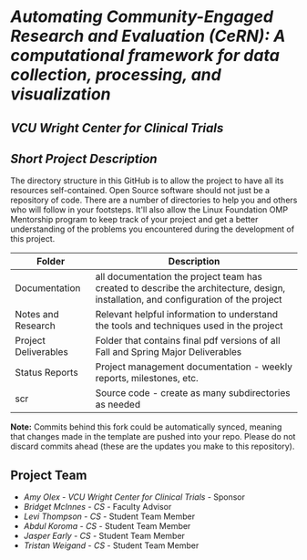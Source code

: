 # *Automating Community-Engaged Research and Evaluation (CeRN): A computational framework for data collection, processing, and visualization*
## *VCU Wright Center for Clinical Trials*
## *Short Project Description*
The directory structure in this GitHub is to allow the project to have all its resources self-contained.
Open Source software should not just be a repository of code.  There are a number of directories to help you and others who will 
follow in your footsteps.  It'll also allow the Linux Foundation OMP Mentorship program to keep track of your project and get
a better understanding of the problems you encountered during the development of this project. 

| Folder | Description |
|---|---|
| Documentation |  all documentation the project team has created to describe the architecture, design, installation, and configuration of the project |
| Notes and Research | Relevant helpful information to understand the tools and techniques used in the project |
| Project Deliverables | Folder that contains final pdf versions of all Fall and Spring Major Deliverables |
| Status Reports | Project management documentation - weekly reports, milestones, etc. |
| scr | Source code - create as many subdirectories as needed |

**Note:** Commits behind this fork could be automatically synced, meaning that changes made in the template are pushed into your repo. Please do not discard commits ahead (these are the updates you make to this repository).

## Project Team
- *Amy Olex*  - *VCU Wright Center for Clinical Trials* - Sponsor
- *Bridget McInnes* - *CS* - Faculty Advisor
- *Levi Thompson* - *CS* - Student Team Member
- *Abdul Koroma* - *CS* - Student Team Member
- *Jasper Early* - *CS* - Student Team Member
- *Tristan Weigand* - *CS* - Student Team Member
